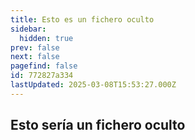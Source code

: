 ```yaml
---
title: Esto es un fichero oculto
sidebar:
  hidden: true
prev: false
next: false
pagefind: false
id: 772827a334
lastUpdated: 2025-03-08T15:53:27.000Z
---
```


## Esto sería un fichero oculto
<!--stackedit_data:
eyJoaXN0b3J5IjpbMTUwNTczMTM0LDE1MDA5NzIzODJdfQ==
-->
